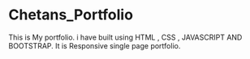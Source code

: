 # Chetans_Portfolio
This is My portfolio. i have built using HTML , CSS , JAVASCRIPT AND BOOTSTRAP.  It is Responsive single page portfolio.
